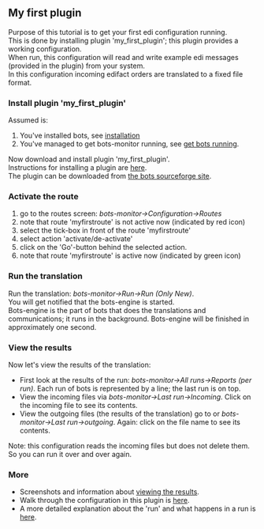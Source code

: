 ## My first plugin

Purpose of this tutorial is to get your first edi configuration
running.  
This is done by installing plugin 'my\_first\_plugin'; this plugin
provides a working configuration.  
When run, this configuration will read and write example edi messages
(provided in the plugin) from your system.  
In this configuration incoming edifact orders are translated to a fixed
file format.


### Install plugin 'my\_first\_plugin'


Assumed is:

1.  You've installed bots, see [installation](StartInstallProcedure.md)
2.  You've managed to get bots-monitor running, see [get bots
    running](StartGetBotsRunning.md).

Now download and install plugin 'my\_first\_plugin'.  
Instructions for installing a plugin are [here](PluginInstall.md).  
The plugin can be downloaded from [the bots sourceforge
site](http://sourceforge.net/projects/bots/files/plugins/).


### Activate the route

1.  go to the routes screen: *bots-monitor-\>Configuration-\>Routes*
2.  note that route 'myfirstroute' is not active now (indicated by red
    icon)
3.  select the tick-box in front of the route 'myfirstroute'
4.  select action 'activate/de-activate'
5.  click on the 'Go'-button behind the selected action.
6.  note that route 'myfirstroute' is active now (indicated by green
    icon)


### Run the translation

Run the translation: *bots-monitor-\>Run-\>Run (Only New)*.  
You will get notified that the bots-engine is started.  
Bots-engine is the part of bots that does the translations and
communications; it runs in the background. Bots-engine will be finished
in approximately one second.


### View the results

Now let's view the results of the translation:

-   First look at the results of the run: *bots-monitor-\>All
    runs-\>Reports (per run)*. Each run of bots is represented by a
    line; the last run is on top.
-   View the incoming files via *bots-monitor-\>Last run-\>Incoming*.
    Click on the incoming file to see its contents.
-   View the outgoing files (the results of the translation) go to or
    *bots-monitor-\>Last run-\>outgoing*. Again: click on the file name
    to see its contents.

Note: this configuration reads the incoming files but does not delete
them. So you can run it over and over again.


### More

-   Screenshots and information about [viewing the
    results](StartMyFirstPluginResults.md).
-   Walk through the configuration in this plugin is
    [here](StartMyFirstPluginSetup.md).
-   A more detailed explanation about the 'run' and what happens in a
    run is [here](StartMyFirstPluginDepth.md).


